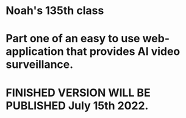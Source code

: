 # Noah's 135th class
# Part one of an easy to use web-application that provides AI video surveillance. 
# FINISHED VERSION WILL BE PUBLISHED July 15th 2022.
